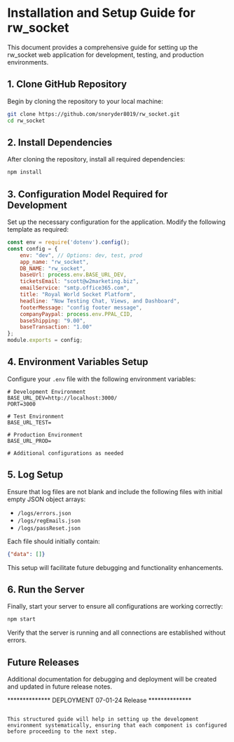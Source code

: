 


# Installation and Setup Guide for rw_socket

This document provides a comprehensive guide for setting up the rw_socket web application for development, testing, and production environments.

## 1. Clone GitHub Repository

Begin by cloning the repository to your local machine:

```bash
git clone https://github.com/snoryder8019/rw_socket.git
cd rw_socket
```

## 2. Install Dependencies

After cloning the repository, install all required dependencies:

```bash
npm install
```

## 3. Configuration Model Required for Development

Set up the necessary configuration for the application. Modify the following template as required:

```javascript
const env = require('dotenv').config();
const config = {
    env: "dev", // Options: dev, test, prod
    app_name: "rw_socket",
    DB_NAME: "rw_socket",
    baseUrl: process.env.BASE_URL_DEV,
    ticketsEmail: "scott@w2marketing.biz",
    emailService: "smtp.office365.com",
    title: "Royal World Socket Platform",
    headline: "Now Testing Chat, Views, and Dashboard",
    footerMessage: "config footer message",
    companyPaypal: process.env.PPAL_CID,
    baseShipping: "9.00",
    baseTransaction: "1.00"
};
module.exports = config;
```

## 4. Environment Variables Setup

Configure your `.env` file with the following environment variables:

```plaintext
# Development Environment
BASE_URL_DEV=http://localhost:3000/
PORT=3000

# Test Environment
BASE_URL_TEST=

# Production Environment
BASE_URL_PROD=

# Additional configurations as needed
```

## 5. Log Setup

Ensure that log files are not blank and include the following files with initial empty JSON object arrays:

- `/logs/errors.json`
- `/logs/regEmails.json`
- `/logs/passReset.json`

Each file should initially contain:

```json
{"data": []}
```

This setup will facilitate future debugging and functionality enhancements.

## 6. Run the Server

Finally, start your server to ensure all configurations are working correctly:

```bash
npm start
```

Verify that the server is running and all connections are established without errors.

## Future Releases

Additional documentation for debugging and deployment will be created and updated in future release notes.

************** DEPLOYMENT 07-01-24 Release **************
```

This structured guide will help in setting up the development environment systematically, ensuring that each component is configured before proceeding to the next step.